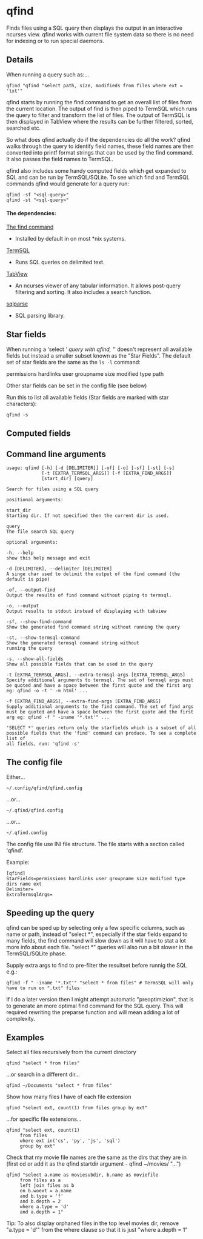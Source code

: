 # qfind

Finds files using a SQL query then displays the output in an interactive ncurses view. qfind works with current file system data so there is no need for indexing or to run special daemons.

## Details

When running a query such as:...

```
qfind "qfind "select path, size, modifieds from files where ext = 'txt'"
```

qfind starts by running the find command to get an overall list of files from the current location. The output of find is then piped to TermSQL which runs the query to filter and transform the list of files. The output of TermSQL is then displayed in TabView where the results can be further filtered, sorted, searched etc.

So what does qfind actually do if the dependencies do all the work? qfind walks through the query to identify field names, these field names are then converted into printf format strings that can be used by the find command. It also passes the field names to TermSQL.

qfind also includes some handy computed fields which get expanded to SQL and can be run by TermSQL/SQLite. To see which find and TermSQL commands qfind would generate for a query run:

```
qfind -sf "<sql-query>"
qfind -st "<sql-query>"
```

#### The dependencies:

[The find command](http://man7.org/linux/man-pages/man1/find.1.html)

- Installed by default in on most *nix systems.

[TermSQL](https://github.com/tobimensch/termsql)

- Runs SQL queries on delimited text.

[TabView](https://github.com/TabViewer/tabview)

- An ncurses viewer of any tabular information. It allows post-query filtering and sorting. It also includes a search function.

[sqlparse](https://github.com/andialbrecht/sqlparse)

- SQL parsing library.

## Star fields

When running a 'select *' query with qfind, '*' doesn't represent all available fields but instead a smaller subset known as the "Star Fields". The default set of star fields are the same as the `ls -l` command:

permissions hardlinks user groupname size modified type path

Other star fields can be set in the config file (see below)

Run this to list all available fields (Star fields are marked with star characters):

```
qfind -s
```

## Computed fields

## Command line arguments

```
usage: qfind [-h] [-d [DELIMITER]] [-of] [-o] [-sf] [-st] [-s]
             [-t [EXTRA_TERMSQL_ARGS]] [-f [EXTRA_FIND_ARGS]]
             [start_dir] [query]

Search for files using a SQL query

positional arguments:

start_dir
Starting dir. If not specified then the current dir is used.

query
The file search SQL query

optional arguments:

-h, --help
show this help message and exit

-d [DELIMITER], --delimiter [DELIMITER]
A singe char used to delimit the output of the find command (the default is pipe)

-of, --output-find
Output the results of find command without piping to termsql.

-o, --output
Output results to stdout instead of displaying with tabview

-sf, --show-find-command
Show the generated find command string without running the query

-st, --show-termsql-command
Show the generated termsql command string without
running the query

-s, --show-all-fields
Show all possible fields that can be used in the query

-t [EXTRA_TERMSQL_ARGS], --extra-termsql-args [EXTRA_TERMSQL_ARGS]
Specify additional arguments to termsql. The set of termsql args must be quoted and have a space between the first quote and the first arg eg: qfind -o -t ' -m html' ...

-f [EXTRA_FIND_ARGS], --extra-find-args [EXTRA_FIND_ARGS]
Supply additional arguments to the find command. The set of find args must be quoted and have a space between the first quote and the first arg eg: qfind -f " -iname '*.txt'" ...

'SELECT *' queries return only the starfields which is a subset of all
possible fields that the 'find' command can produce. To see a complete list of
all fields, run: 'qfind -s'
```

## The config file

Either...

```
~/.config/qfind/qfind.config
```

...or...

```
~/.qfind/qfind.config
```

...or...

```
~/.qfind.config
```

The config file use INI file structure. The file starts with a section called 'qfind'.

Example:

```
[qfind]
StarFields=permissions hardlinks user groupname size modified type dirs name ext
Delimiter=
ExtraTermsqlArgs=
```

## Speeding up the query

qfind can be sped up by selecting only a few specific columns, such as name or path, instead of "select *", especially if the star fields expand to many fields, the find command will slow down as it will have to stat a lot more info about each file. "select *" queries will also run a bit slower in the TermSQL/SQLite phase.

Supply extra args to find to pre-filter the resultset before runnig the SQL e.g.:

```
qfind -f " -iname '*.txt'" "select * from files" # TermsSQL will only have to run on ".txt" files
```

If I do a later version then I might attempt automatic "preoptimizion", that is to generate an more optimal find command for the SQL query. This will required rewriting the preparse function and will mean adding a lot of complexity.

## Examples

Select all files recursively from the current directory

```
qfind "select * from files"
```

...or search in a different dir...

```
qfind ~/Documents "select * from files"
```

Show how many files I have of each file extension

```
qfind "select ext, count(1) from files group by ext"
```

...for specific file extensions...

```
qfind "select ext, count(1)
     from files
     where ext in('cs', 'py', 'js', 'sql')
     group by ext"
```

Check that my movie file names are the same as the dirs that they are in (first cd <movies-top-dir> or add it as the qfind startdir argument - qfind ~/movies/ "...")

```
qfind "select a.name as moviesubdir, b.name as moviefile
     from files as a
     left join files as b
     on b.woext = a.name
     and b.type = 'f'
     and b.depth = 2
     where a.type = 'd'
     and a.depth = 1"
```

Tip: To also display orphaned files in the top level movies dir, remove "a.type = 'd'" from the where clause so that it is just "where a.depth = 1"
